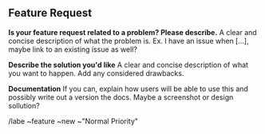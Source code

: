 ## Feature Request

**Is your feature request related to a problem? Please describe.**
A clear and concise description of what the problem is. Ex. I have an issue when [...], maybe link to an existing íssue as well?

**Describe the solution you'd like**
A clear and concise description of what you want to happen. Add any considered drawbacks.

**Documentation**
If you can, explain how users will be able to use this and possibly write out a version the docs.
Maybe a screenshot or design sollution?

/labe ~feature ~new ~"Normal Priority" 

